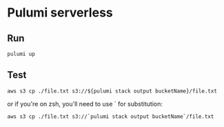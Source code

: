 # Pulumi serverless

## Run

`pulumi up`

## Test

`aws s3 cp ./file.txt s3://${pulumi stack output bucketName}/file.txt`

or if you're on zsh, you'll need to use ` for substitution:

```
aws s3 cp ./file.txt s3://`pulumi stack output bucketName`/file.txt
```